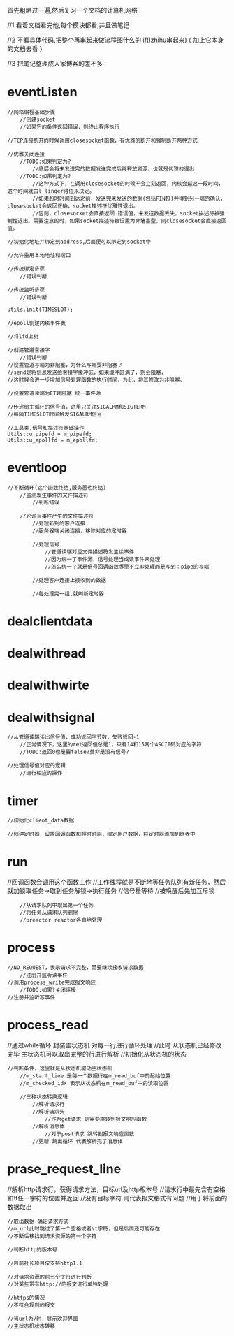 首先粗略过一遍,然后复习一个文档的计算机网络





//1 看着文档看完他,每个模块都看,并且做笔记

//2 不看具体代码,把整个再串起来做流程图什么的
if(!zhihu串起来) 
{
    加上它本身的文档去看
}


//3 把笔记整理成人家博客的差不多






# eventListen
    //网络编程基础步骤
        //创建socket
        //如果它的条件返回错误，则终止程序执行 

    //TCP连接断开的时候调用closesocket函数，有优雅的断开和强制断开两种方式
    
    //优雅关闭连接
        //TODO:如果判定为?
            //底层会将未发送完的数据发送完成后再释放资源，也就是优雅的退出
        //TODO:如果判定为?
            //这种方式下，在调用closesocket的时候不会立刻返回，内核会延迟一段时间，这个时间就由l_linger得值来决定。
            //如果超时时间到达之前，发送完未发送的数据(包括FIN包)并得到另一端的确认，closesocket会返回正确，socket描述符优雅性退出。
            //否则，closesocket会直接返回 错误值，未发送数据丢失，socket描述符被强制性退出。需要注意的时，如果socket描述符被设置为非堵塞型，则closesocket会直接返回值。

    //初始化地址并绑定到address,后面便可以绑定到socket中 

    //允许重用本地地址和端口

    //传统绑定步骤
        //错误判断

    //传统监听步骤
        //错误判断

    utils.init(TIMESLOT);

    //epoll创建内核事件表

    //将lfd上树

    //创建管道套接字
        //错误判断
    //设置管道写端为非阻塞，为什么写端要非阻塞？
    //send是将信息发送给套接字缓冲区，如果缓冲区满了，则会阻塞，
    //这时候会进一步增加信号处理函数的执行时间，为此，将其修改为非阻塞。

    //设置管道读端为ET非阻塞 统一事件源

    //传递给主循环的信号值，这里只关注SIGALRM和SIGTERM
    //每隔TIMESLOT时间触发SIGALRM信号

    //工具类,信号和描述符基础操作
    Utils::u_pipefd = m_pipefd;
    Utils::u_epollfd = m_epollfd;


# eventloop
    //不断循环(这个函数终结,服务器也终结)
        //监测发生事件的文件描述符
            //判断错误

        //轮询有事件产生的文件描述符 
            //处理新到的客户连接
            //服务器端关闭连接，移除对应的定时器

            //处理信号
                //管道读端对应文件描述符发生读事件
                //因为统一了事件源，信号处理当成读事件来处理
                //怎么统一？就是信号回调函数哪里不立即处理而是写到：pipe的写端

            //处理客户连接上接收到的数据

            //每处理完一组,就刷新定时器


# dealclientdata


# dealwithread


# dealwithwirte

# dealwithsignal 
    //从管道读端读出信号值，成功返回字节数，失败返回-1
        //正常情况下，这里的ret返回值总是1，只有14和15两个ASCII码对应的字符
        //TODO:返回0也是要false?莫非是没有信号?

    //处理信号值对应的逻辑
        //进行相应的操作


# timer
    //初始化client_data数据

    //创建定时器，设置回调函数和超时时间，绑定用户数据，将定时器添加到链表中



# run
//回调函数会调用这个函数工作
    //工作线程就是不断地等任务队列有新任务，然后就加锁取任务->取到任务解锁->执行任务
        //信号量等待
        //被唤醒后先加互斥锁

        //从请求队列中取出第一个任务
        //将任务从请求队列删除
        //preactor reactor各自地处理



# process
    //NO_REQUEST，表示请求不完整，需要继续接收请求数据
        //注册并监听读事件
    //调用process_write完成报文响应
        //TODO:如果?关闭连接
    //注册并监听写事件


# process_read
//通过while循环 封装主状态机 对每一行进行循环处理
//此时 从状态机已经修改完毕 主状态机可以取出完整的行进行解析
    //初始化从状态机的状态

    //判断条件，这里就是从状态机驱动主状态机 
        //m_start_line 是每一个数据行在m_read_buf中的起始位置
        //m_checked_idx 表示从状态机在m_read_buf中的读取位置

        //三种状态转换逻辑
            //解析请求行
            //解析请求头
                //作为get请求 则需要跳转到报文响应函数
            //解析消息体 
                //对于post请求 跳转到报文响应函数
            //更新 跳出循环 代表解析完了消息体


# prase_request_line
//解析http请求行，获得请求方法，目标url及http版本号
    //请求行中最先含有空格和\t任一字符的位置并返回
    //没有目标字符 则代表报文格式有问题
    //用于将前面的数据取出

    //取出数据 确定请求方式
	//m_url此时跳过了第一个空格或者\t字符，但是后面还可能存在
    //不断后移找到请求资源的第一个字符

    //判断http的版本号

    //目前社长项目仅支持http1.1

    //对请求资源的前七个字符进行判断
    //对某些带有http://的报文进行单独处理

    //https的情况 
    //不符合规则的报文

    //当url为/时，显示欢迎界面
    //主状态机状态转移
